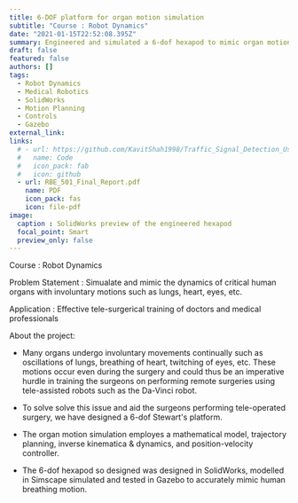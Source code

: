 ```yaml
---
title: 6-DOF platform for organ motion simulation
subtitle: "Course : Robot Dynamics"
date: "2021-01-15T22:52:08.395Z"
summary: Engineered and simulated a 6-dof hexapod to mimic organ motion for effective robotic surgery
draft: false
featured: false
authors: []
tags:
  - Robot Dynamics
  - Medical Robotics
  - SolidWorks
  - Motion Planning
  - Controls
  - Gazebo
external_link: 
links:
  # - url: https://github.com/KavitShah1998/Traffic_Signal_Detection_Using_Deep_Learning
  #   name: Code
  #   icon_pack: fab
  #   icon: github
  - url: RBE_501_Final_Report.pdf
    name: PDF
    icon_pack: fas
    icon: file-pdf
image:
  caption : SolidWorks preview of the engineered hexapod
  focal_point: Smart
  preview_only: false
---
```

Course : Robot Dynamics

Problem Statement : Simualate and mimic the dynamics of critical human organs with involuntary motions such as lungs, heart, eyes, etc.

Application : Effective tele-surgerical training of doctors and medical professionals

About the project:
* Many organs undergo involuntary movements continually such as oscillations of lungs, breathing of heart, twitching of eyes, etc. These motions occur even during the surgery and could thus be an imperative hurdle in training the surgeons on performing remote surgeries using tele-assisted robots such as the Da-Vinci robot. 

* To solve solve this issue and aid the surgeons performing tele-operated surgery, we have designed a 6-dof Stewart's platform.

* The organ motion simulation employes a mathematical model, trajectory planning, inverse kinematica & dynamics, and position-velocity controller.

* The 6-dof hexapod so designed was designed in SolidWorks, modelled in Simscape simulated and tested in Gazebo to accurately mimic human breathing motion.


